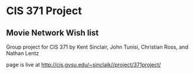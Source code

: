 # CIS 371 Project
## Movie Network Wish list

Group project for CIS 371 by Kent Sinclair, John Tunisi, Christian Ross, and Nathan Lentz 

page is live at http://cis.gvsu.edu/~sinclaik//project/371project/
